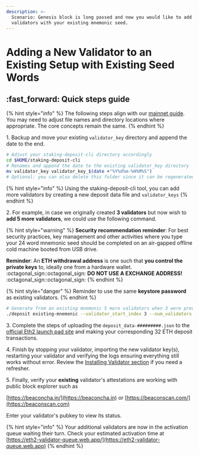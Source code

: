 ```yaml
---
description: >-
  Scenario: Genesis block is long passed and now you would like to add more
  validators with your existing mnemonic seed.
---
```


# Adding a New Validator to an Existing Setup with Existing Seed Words

## :fast\_forward: Quick steps guide

{% hint style="info" %}
The following steps align with our [mainnet guide](./). You may need to adjust file names and directory locations where appropriate. The core concepts remain the same.
{% endhint %}

1\. Backup and move your existing `validator_key` directory and append the date to the end.

```bash
# Adjust your staking-deposit-cli directory accordingly
cd $HOME/staking-deposit-cli
# Renames and append the date to the existing validator_key directory
mv validator_key validator_key_$(date +"%Y%d%m-%H%M%S")
# Optional: you can also delete this folder since it can be regenerated.
```

{% hint style="info" %}
Using the staking-deposit-cli tool, you can add more validators by creating a new deposit data file and `validator_keys`
{% endhint %}

2\. For example, in case we originally created **3 validators** but now wish to **add 5 more validators**, we could use the following command.

{% hint style="warning" %}
**Security recommendation reminder**: For best security practices, key management and other activities where you type your 24 word mnemonic seed should be completed on an air-gapped offline cold machine booted from USB drive.



**Reminder**: An **ETH withdrawal address** is one such that **you control the private keys** to, ideally one from a hardware wallet. :octagonal\_sign::octagonal\_sign: **DO NOT USE A EXCHANGE ADDRESS!** :octagonal\_sign::octagonal\_sign:
{% endhint %}

{% hint style="danger" %}
Reminder to use the same **keystore password** as existing validators.
{% endhint %}

```bash
# Generate from an existing mnemonic 5 more validators when 3 were previously already made
./deposit existing-mnemonic --validator_start_index 3 --num_validators 5 --chain mainnet --eth1_withdrawal_address <ETH_ADDRESS_FROM_IDEALLY_HARDWARE_WALLET>
```

3\. Complete the steps of uploading the `deposit_data-#########.json` to the [official Eth2 launch pad site](https://launchpad.ethereum.org) and making your corresponding 32 ETH deposit transactions.

4\. Finish by stopping your validator, importing the new validator key(s), restarting your validator and verifying the logs ensuring everything still works without error. Review the [Installing Validator section](../../guide-or-how-to-setup-a-validator-on-eth2-testnet-prater/step-5-installing-validator/installing-validator/) if you need a refresher.

5\. Finally, verify your **existing** validator's attestations are working with public block explorer such as

[https://beaconcha.in/](https://beaconcha.in) or [https://beaconscan.com/](https://beaconscan.com)

Enter your validator's pubkey to view its status.

{% hint style="info" %}
Your additional validators are now in the activation queue waiting their turn. Check your estimated activation time at [https://eth2-validator-queue.web.app/](https://eth2-validator-queue.web.app)
{% endhint %}
